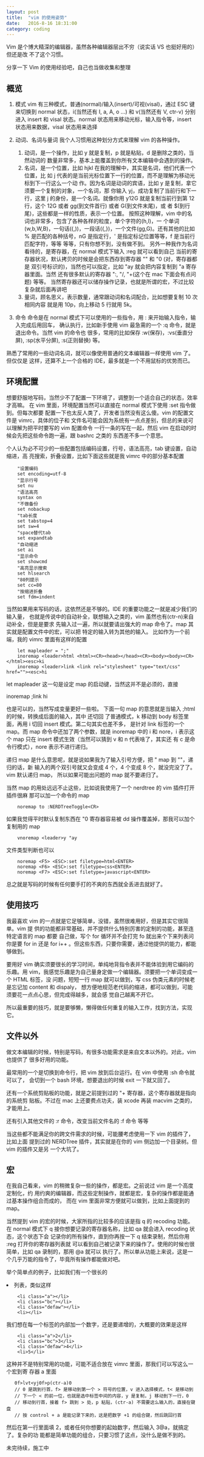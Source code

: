```yaml
---
layout: post
title:  "vim 的使用姿势"
date:   2016-8-16 18:31:00
category: coding
---
```


Vim 是个博大精深的编辑器，虽然各种编辑器层出不穷（说实话 VS 也挺好用的）但还是改
不了这个习惯。

分享一下 Vim 的使用经验吧，自己也当做收集和整理

## 概览
1. 模式
vim 有三种模式，普通(normal)/输入(insert)/可视(visal)，通过 ESC 键来切换到 normal
状态，i(当然还有 I, a, A, o ...) 和 v(当然还有 V, ctr-v) 分别进入 insert 和 visal
状态。normal 状态用来移动光标，输入指令等，insert 状态用来数据，visal 状态用来选择

2. 动词、名词与量词
我个人习惯用这种划分方式来理解 vim 的各种操作。
    1. 动词，是一个操作，比如 y 就是复制，p 就是粘贴，d 是删除之类的，当然动词的
    数量非常多，基本上能覆盖到你所有文本编辑中会遇到的操作。
    2. 名词，是一个位置，比如 hjkl 在我的理解中，其实是名词，他们代表一个位置，比
    如 j 代表的是当前光标位置下一行的位置，而不是理解为移动光标到下一行这么一个动
    作。因为名词是动词的宾语，比如 y 是复制，拿它须要一个复制的对象，一个名词，那
    你输入 yj，成功复制了当前行和下一行，这里 j 的身份，是一个名词。就像你用 y12G
    就是复制当前行到第 12 行，这个 12G 或者 gg(到文件首行) 或者 G(到文件末尾)，或
    者 $(到行尾)，这些都是一样的性质，表示一个位置。
    按照这种理解，vim 中的名词也非常多，包含了各种各样的粒度，单个字符的(h,l)，一
    个单词(w,b,W,B)，一句话((,))，一段话({,})，一个文件(gg,G)。还有其他的比如 % 
    是匹配的各种括号，nG 是指定行，' 是指定标记位置等等，f 是当前行匹配字符，等等
    等等，只有你想不到，没有做不到。
    另外一种我作为名词看待的，是寄存器，在 normal 模式下输入 :reg 就可以看到自己
    当前的寄存器状况，默认拷贝的时候是会把东西存到寄存器 "" 和 "0 (对，寄存器都是
    双引号标识的)，当然也可以指定，比如 "ay 就会把内容复制到 "a 寄存器里面。当然
    还有很多默认的寄存器 ":, "/, "+(这个在 mac 下面会有点问题) 等等。
    当然寄存器还可以储存操作记录，也就是所谓的宏，不过比较复杂就后面再讲吧
    3. 量词，顾名思义，表示数量，通常跟动词和名词配合，比如想要复制 10 次相同内容
    就是用 10p，向上移动 5 行就用 5k。

3. 命令
命令是在 normal 模式下可以使用的一些指令，用 : 来开始输入指令，输入完成后用回车，
确认执行，比如新手使用 vim 最急需的一个 :q 命令，就是退出命令。当然 vim 的命令也
很多，常用的比如保存 :w(保存)，:vs(垂直分屏), :sp(水平分屏), :s(正则替换) 等。

熟悉了常用的一些动词名词，就可以像使用普通的文本编辑器一样使用 vim 了。但仅仅是
这样，还算不上一个合格的 IDE，最多就是一个不用鼠标的优势而已。

## 环境配置
想要舒服地写码，当然少不了配置一下环境了，调整到一个适合自己的状态，效率才高嘛。
在 vim 里面，环境配置当然可以直接在 normal 模式下使用 :set 指令做到。但每次都要
配置一下也太反人类了，开发者当然没有这么傻。vim 的配置文件是 vimrc，具体的位子和
文件名可能会因为系统有一点点差别，但总的来说可以理解为把平时要写的 vim 配置命令
一行一条的写在一起，然后 vim 在启动的时候会先把这些命令跑一遍，跟 bashrc 之类的
东西差不多一个意思。

个人认为必不可少的一些配置包括编码设置，行号，语法高亮，tab 键设置，自动缩进，高
亮搜索，折叠设置，比如下面这些就是我 vimrc 中的部分基本配置

````
    "设置编码
    set encoding=utf-8
    "显示行号
    set nu
    "语法高亮
    syntax on
    "不做备份
    set nobackup
    "tab长度
    set tabstop=4
    set sw=4
    "space替代tab
    set expandtab
    "自动缩进
    set ai 
    "显示命令
    set showcmd
    "高亮显示搜索
    set hlsearch
    "80列提示
    set cc=80
    "按缩进折叠
    set fdm=indent
````

当然如果用来写码的话，这依然还是不够的。IDE 的重要功能之一就是减少我们的输入量，
也就是传说中的自动补全，联想输入之类的，vim 虽然也有(ctr-n)来自动补全，但是是要求
先输入过一遍，所以就要请出强大的 map 命令了。map 其实就是配置文件中的宏，可以把
特定的输入转为其他的输入。
比如作为一个前端，我的 vimrc 里面有这样的配置

````
    let mapleader = ";"
    inoremap <leader>html <html><CR><head></head><CR><body><body><CR></html><esc>ki
    inoremap <leader>link <link rel="stylesheet" type="text/css" href=""><esc>hi
````

let mapleader 这一句是设定 map 的启动键，当然这并不是必须的，直接

inoremap ;link <link rel="stylesheet" type="text/css" href=""><esc>hi

也是可以的，当然写成变量更好一些啦。
下面一句 map 的意思就是当输入 ;html 的时候，转换成后面的输入，其中 <esc> 还切回
了普通模式，k 移动到 body 标签里面，再用 i 切回 insert 模式。第二句其实也差不多，
是针对 link 标签的一个 map。而 map 命令中还加了两个参数，就是 inoremap 中的 i 和
nore，i 表示这个 map 只在 insert 模式生效（当然可以猜到 v 和 n 代表啥了，其实还
有 c 是命令行模式），nore 表示不进行递归。

递归 map 是什么意思呢，就是说如果我为了输入引号方便，把 " map 到 ""，递归的话，新
输入的两个双引号就又会变成 4 个，4 个变成 8 个，就没完没了了。vim 默认递归 map，
所以如果可能出问题的 map 就不要递归了。

当然 map 的用处远远不止这些，比如说我使用了一个 nerdtree 的 vim 插件打开插件很麻
那可以加一个命令的 map

````
    noremap to :NERDTreeToggle<CR>
````

如果我觉得平时默认复制东西在 "0 寄存器容易被 dd 操作覆盖掉，那我可以加个复制用的
map

````
    vnoremap <leader>y "ay
````

文件类型判断也可以

````
    noremap <F5> <ESC>:set filetype=html<ENTER>
    noremap <F6> <ESC>:set filetype=css<ENTER>
    noremap <F7> <ESC>:set filetype=javascript<ENTER>
````

总之就是写码的时候有任何要手打的不爽的东西就全丢进去就好了。

## 使用技巧
我最喜欢 vim 的一点就是它足够简单，没错，虽然很难用好，但是其实它很简单。vim 提
供的功能都非常基础，并不提供什么特别厉害的定制的功能，甚至连特定语言的 map 都要
自己做，写个 for 循环并不会打完 fo 就出来个下来列表问你是要 for in 还是 for i++
。但这些东西，只要你需要，通过他提供的能力，都能够做到。

要用好 vim 确实须要很长的学习时间，单纯地背指令表并不能体验到用它编码的乐趣。用
vim，我感觉乐趣是为自己量身定做一个编辑器。须要把一个单词变成一个 HTML 标签，没
问题，短短一行 map 就可以做到，写 css 伪类元素的时候老是忘记加 content 和 dispaly，
想方便地规范老代码的缩进，都可以做到，可能须要花一点点心思，但完成得越多，就会感
觉自己越离不开它。

所以最重要的技巧，就是要够懒，懒得做任何重复的输入工作，找到方法，实现它。

## 文件以外
做文本编辑的时候，特别是写码，有很多功能需求是来自文本以外的。对此，vim 也提供了
很多好用的功能。

最常用的一个是切换到命令行，把 vim 放到后台运行。在 vim 中使用 :sh 命令就可以了，
会切到一个 bash 环境，想要退出的时候 exit 一下就又回了。

还有一个系统剪贴板的功能，就是之前提到过的 "+ 寄存器，这个寄存器就是指向的系统剪
贴板。不过在 mac 上还要费点功夫，装 xcode 再装 macvim 之类的，才能用上。

还有引入其他文件的 :r 命令，改变当前文件名的 :f 命令 等等

当这些都不能满足你的跨文件需求的时候，可能腰考虑使用一下 vim 的插件了，比如上面
提到过的 NERDTree 插件，其实就是在你的 vim 侧边加一个目录树。但 vim 的插件又是另
一个大坑了。

## 宏
在我自己看来，vim 的稍微复杂一些的操作，都是宏。之前说过 vim 是一个高度定制化，约
用约爽的编辑器，而这些定制操作，就都是宏，复杂的操作都是能通过基本操作组合而成的，
而在 vim 里面非常方便就可以做到，比如上面提到的 map。

当然提到 vim 的宏的时候，大家所指的比较多的应该是指 q 的 recoding 功能。在 normal
模式下 q 接你想要记录的寄存器名称，比如 qa 就会进入 recoding 状态，这个状态下会
记录你的所有操作，直到你再按一下 q 结束录制，然后你用 :reg 打开你的寄存器列表就
可以看到自己被记录下来的操作了。使用的时候也很简单，比如 qa 录制的，那用 @a 就可以
执行了。所以单从功能上来说，这是一个几乎万能的指令了，毕竟所有操作都能做对吧。

举个简单点的例子，比如我们有一个很长的 <li> 列表，类似这样

````
    <li class="a"></li>
    <li class="bc"></li>
    <li class="defaw"></li>
    <li></li>
````

我们想在每一个标签的内部加一个数字，还是要递增的，大概要的效果是这样

````
    <li class="a">2</li>
    <li class="bc">3</li>
    <li class="defaw">4</li>
    <li>5</li>
````

这种并不是特别常用的功能，可能不适合放在 vimrc 里面，那我们可以写这么一个宏到寄
存器 a 里面

````
   0f>lvt<yj0f>p(ctr-a)0
   // 0 是跳到行首，f> 是移动到第一个 > 符号的位置，v 进入选择模式，t< 是移动到
   // 下一个 < 的前一位，也就是选中标签中间的内容，y 是复制，j 移动到下一行，0
   // 移动到行首，接着 f> 跳到 > 处，p 粘贴，(ctr-a) 不需要这么输入的，直接在键盘
   // 按 control + a 是能记录下来的，这是把数字 +1 的组合键，然后跳回行首
````

然后在第一行里面填 2，或者任何你想要的起始数字，然后输入 3@a，就搞定了。复杂的功
能都是简单功能的组合，只要习惯了这点，没什么是做不到的。


未完待续，施工中

